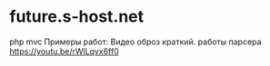 # future.s-host.net
php mvc
Примеры работ: Видео оброз краткий. работы парсера
https://youtu.be/rWlLqvx6ff0
